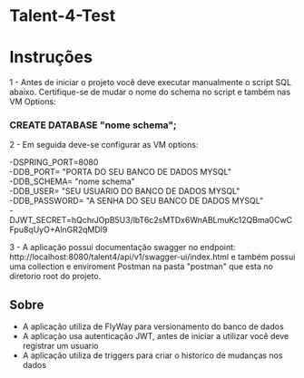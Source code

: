 # Talent-4-Test

# Instruções

1 - Antes de iniciar o projeto você deve executar manualmente o script SQL abaixo. Certifique-se de mudar o nome do schema no script
e também  nas VM Options: 
###  CREATE DATABASE "nome schema";

2 - Em seguida deve-se configurar as VM options:

-DSPRING_PORT=8080 \
-DDB_PORT= "PORTA DO SEU BANCO DE DADOS MYSQL" \
-DDB_SCHEMA= "nome schema" \
-DDB_USER= "SEU USUARIO DO BANCO DE DADOS MYSQL" \
-DDB_PASSWORD= "A SENHA DO SEU BANCO DE DADOS MYSQL"\
-DJWT_SECRET=hQchrJOpB5U3/lbT6c2sMTDx6WnABLmuKc12QBma0CwCFpu8qUyO+AlnGR2qMDl9


3 - A aplicação possui documentação swagger no endpoint: http://localhost:8080/talent4/api/v1/swagger-ui/index.html e 
também possui uma collection e enviroment Postman na pasta "postman" que esta no diretorio root do projeto.

## Sobre

* A aplicação utiliza de FlyWay para versionamento do banco de dados
* A aplicação usa autenticação JWT, antes de iniciar a utilizar você deve registrar um usuario
* A aplicação utiliza de triggers para criar o historico de mudanças nos dados
